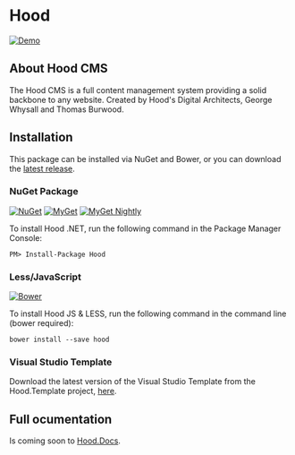 # Hood

[![Demo](https://hooddigital.visualstudio.com/_apis/public/build/definitions/107a1b8d-bbc9-4a7e-876e-de17e71393a0/1/badge)](http://cms.hooddigital.com/)

## About Hood CMS
The Hood CMS is a full content management system providing a solid backbone to any website. Created by Hood's Digital Architects, George Whysall and Thomas Burwood.

## Installation

This package can be installed via NuGet and Bower, or you can download the [latest release](https://github.com/HoodDigital/Hood/releases).

### NuGet Package
[![NuGet](https://img.shields.io/nuget/v/Hood.svg?style=flat-square&label=NuGet)](https://www.nuget.org/packages/Hood/)
[![MyGet](https://img.shields.io/myget/hood/v/hood.svg?style=flat-square&label=MyGet&colorB=008000)](https://www.myget.org/feed/hood/package/nuget/Hood)
[![MyGet Nightly](https://img.shields.io/myget/hood/vpre/hood.svg?style=flat-square&label=MyGet%20Nightly&colorB=97ca00)](https://www.myget.org/feed/hood/package/nuget/Hood)

To install Hood .NET, run the following command in the Package Manager Console:
```
PM> Install-Package Hood
```
### Less/JavaScript

[![Bower](https://img.shields.io/bower/v/hood.svg?style=flat-square&label=Bower&colorB=f07c3d)](https://github.com/HoodDigital/Hood/)

To install Hood JS & LESS, run the following command in the command line (bower required):
```
bower install --save hood
```
### Visual Studio Template
Download the latest version of the Visual Studio Template from the Hood.Template project, [here](https://github.com/HoodDigital/Hood.Demo).

## Full ocumentation
Is coming soon to [Hood.Docs](https://github.com/HoodDigital/Hood.Docs).
